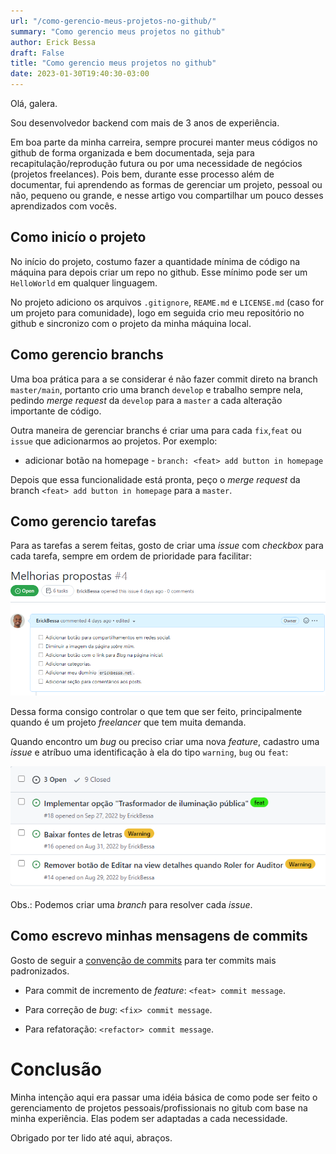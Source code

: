 ```yaml
---
url: "/como-gerencio-meus-projetos-no-github/"
summary: "Como gerencio meus projetos no github"
author: Erick Bessa
draft: False
title: "Como gerencio meus projetos no github"
date: 2023-01-30T19:40:30-03:00
---
```


Olá, galera.

Sou desenvolvedor backend com mais de 3 anos de experiência.

Em boa parte da minha carreira, sempre procurei manter meus códigos no github de forma organizada e bem documentada, seja para recapitulação/reprodução futura ou por uma necessidade de negócios (projetos freelances). Pois bem, durante esse processo além de documentar, fui aprendendo as formas de gerenciar um projeto, pessoal ou não, pequeno ou grande, e nesse artigo vou compartilhar um pouco desses aprendizados com vocês.


## Como inicío o projeto

No início do projeto, costumo fazer a quantidade mínima de código na máquina para depois criar um repo no github. Esse mínimo pode ser um `HelloWorld` em qualquer linguagem. 

No projeto adiciono os arquivos `.gitignore`, `REAME.md` e `LICENSE.md` (caso for um projeto para comunidade), 
logo em seguida crio meu repositório no github e sincronizo com o projeto da minha máquina local.


## Como gerencio branchs

Uma boa prática para a se considerar é não fazer commit direto na branch `master/main`, portanto crio uma branch `develop` e trabalho sempre nela, pedindo _merge request_ da `develop` para a `master` a cada alteração importante de código.

Outra maneira de gerenciar branchs é criar uma para cada `fix`,`feat` ou `issue` que adicionarmos ao projetos. Por exemplo:

- adicionar botão na homepage - 
`branch: <feat> add button in homepage`

Depois que essa funcionalidade está pronta, peço o _merge request_ da branch `<feat> add button in homepage` para a `master`.

## Como gerencio tarefas
Para as tarefas a serem feitas, gosto de criar uma _issue_ com _checkbox_ para cada tarefa, sempre em ordem de prioridade para facilitar:

![Minhas issues](./images/3/issues.png#center)

Dessa forma consigo controlar o que tem que ser feito, principalmente quando é um projeto _freelancer_ que tem muita demanda.

Quando encontro um _bug_ ou preciso criar uma nova _feature_, cadastro uma _issue_ e atríbuo uma identificação à ela do tipo `warning`, `bug` ou `feat`:

![Minhas issues](./images/3/labels.png#center)

Obs.: Podemos criar uma _branch_ para resolver cada _issue_.

## Como escrevo minhas mensagens de commits
Gosto de seguir a [convenção de commits](https://www.conventionalcommits.org/en/v1.0.0-beta.2/) para ter commits mais padronizados.

- Para commit de incremento de _feature_: `<feat> commit message`.

- Para correção de _bug_:  `<fix> commit message`.

- Para refatoração: `<refactor> commit message`.

# Conclusão
Minha intenção aqui era passar uma idéia básica de como pode ser feito o gerenciamento de projetos pessoais/profissionais no gitub com base na minha experiência. Elas podem ser adaptadas a cada necessidade.

Obrigado por ter lido até aqui, abraços.
